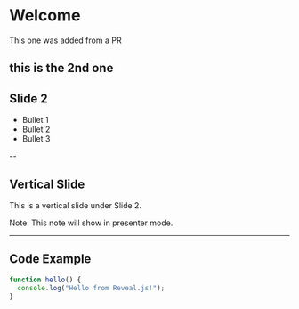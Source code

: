 # Welcome

This one was added from a PR

this is the 2nd one
---

## Slide 2

- Bullet 1
- Bullet 2
- Bullet 3

--

## Vertical Slide

This is a vertical slide under Slide 2.

Note: This note will show in presenter mode.

---

## Code Example

```js
function hello() {
  console.log("Hello from Reveal.js!");
}
```

